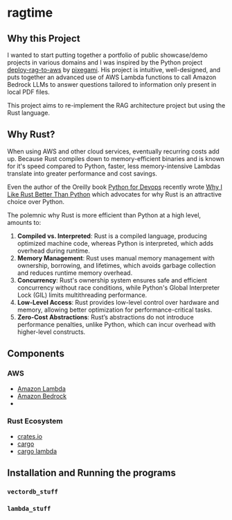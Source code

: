 # ragtime

## Why this Project

I wanted to start putting together a portfolio of public showcase/demo projects in various domains and I was inspired by the Python project [deploy-rag-to-aws](https://github.com/pixegami/deploy-rag-to-aws) by [pixegami](https://github.com/pixegami). His project is intuitive, well-designed, and puts together an advanced use of AWS Lambda functions to call Amazon Bedrock LLMs to answer questions tailored to information only present in local PDF files.  

This project aims to re-implement the RAG architecture project but using the Rust language.

## Why Rust?

When using AWS and other cloud services, eventually recurring costs add up.  Because Rust compiles down to memory-efficient binaries and is known for it's speed compared to Python, faster, less memory-intensive Lambdas translate into greater performance and cost savings.

Even the author of the Oreilly book [Python for Devops](https://pythondevops.com/) recently wrote [Why I Like Rust Better Than Python](https://podcast.paiml.com/episodes/why-i-like-rust-better-than-python) which advocates for why Rust is an attractive choice over Python.

The polemnic why Rust is more efficient than Python at a high level, amounts to:

1. **Compiled vs. Interpreted**: Rust is a compiled language, producing optimized machine code, whereas Python is interpreted, which adds overhead during runtime.
2. **Memory Management**: Rust uses manual memory management with ownership, borrowing, and lifetimes, which avoids garbage collection and reduces runtime memory overhead.
3. **Concurrency**: Rust's ownership system ensures safe and efficient concurrency without race conditions, while Python's Global Interpreter Lock (GIL) limits multithreading performance.
4. **Low-Level Access**: Rust provides low-level control over hardware and memory, allowing better optimization for performance-critical tasks.
5. **Zero-Cost Abstractions**: Rust’s abstractions do not introduce performance penalties, unlike Python, which can incur overhead with higher-level constructs.

## Components

### AWS

 - [Amazon Lambda](https://aws.amazon.com/lambda/)
 - [Amazon Bedrock](https://aws.amazon.com/bedrock/)
 - 

### Rust Ecosystem

 - [crates.io](https://crates.io)
 - [cargo](https://doc.rust-lang.org/cargo/)
 - [cargo lambda](https://www.cargo-lambda.info/)

## Installation and Running the programs

### `vectordb_stuff`


### `lambda_stuff`





